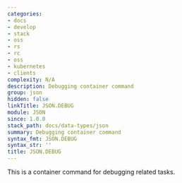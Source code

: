 ```yaml
---
categories:
- docs
- develop
- stack
- oss
- rs
- rc
- oss
- kubernetes
- clients
complexity: N/A
description: Debugging container command
group: json
hidden: false
linkTitle: JSON.DEBUG
module: JSON
since: 1.0.0
stack_path: docs/data-types/json
summary: Debugging container command
syntax_fmt: JSON.DEBUG
syntax_str: ''
title: JSON.DEBUG
---
```

This is a container command for debugging related tasks.

